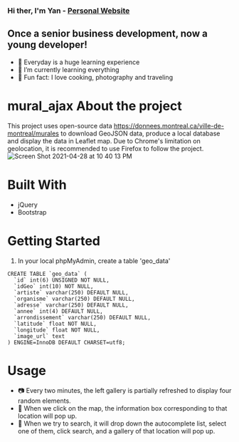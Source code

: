 ### Hi ther, I'm Yan - [Personal Website](https://yanmtl.website)

## Once a senior business development, now a young developer!
- 👀 Everyday is a huge learning experience
- 🌱 I’m currently learning everything
- 💞️ Fun fact: I love cooking, photography and traveling

# mural_ajax About the project
This project uses open-source data https://donnees.montreal.ca/ville-de-montreal/murales to download GeoJSON data, produce a local database and display the data in Leaflet map.
Due to Chrome's limitation on geolocation, it is recommended to use Firefox to follow the project.
![Screen Shot 2021-04-28 at 10 40 13 PM](https://user-images.githubusercontent.com/68293086/116497628-d732c200-a875-11eb-9d0a-04e46bd29647.png)

# Built With
- jQuery
- Bootstrap

# Getting Started
1. In your local phpMyAdmin, create a table 'geo_data'
```
CREATE TABLE `geo_data` (
  `id` int(6) UNSIGNED NOT NULL,
  `idGeo` int(10) NOT NULL,
  `artiste` varchar(250) DEFAULT NULL,
  `organisme` varchar(250) DEFAULT NULL,
  `adresse` varchar(250) DEFAULT NULL,
  `annee` int(4) DEFAULT NULL,
  `arrondissement` varchar(250) DEFAULT NULL,
  `latitude` float NOT NULL,
  `longitude` float NOT NULL,
  `image_url` text
) ENGINE=InnoDB DEFAULT CHARSET=utf8;
```
# Usage
- :camera: Every two minutes, the left gallery is partially refreshed to display four random elements.
- :city_sunset: When we click on the map, the information box corresponding to that location will pop up.
- :beer: When we try to search, it will drop down the autocomplete list, select one of them, click search, and a gallery of that location will pop up.
